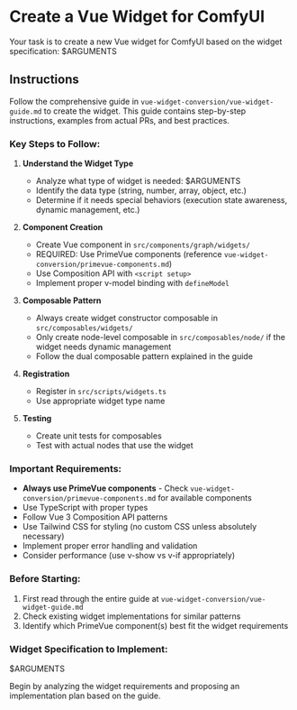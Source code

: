 # Create a Vue Widget for ComfyUI

Your task is to create a new Vue widget for ComfyUI based on the widget specification: $ARGUMENTS

## Instructions

Follow the comprehensive guide in `vue-widget-conversion/vue-widget-guide.md` to create the widget. This guide contains step-by-step instructions, examples from actual PRs, and best practices.

### Key Steps to Follow:

1. **Understand the Widget Type**
   - Analyze what type of widget is needed: $ARGUMENTS
   - Identify the data type (string, number, array, object, etc.)
   - Determine if it needs special behaviors (execution state awareness, dynamic management, etc.)

2. **Component Creation**
   - Create Vue component in `src/components/graph/widgets/`
   - REQUIRED: Use PrimeVue components (reference `vue-widget-conversion/primevue-components.md`)
   - Use Composition API with `<script setup>`
   - Implement proper v-model binding with `defineModel`

3. **Composable Pattern**
   - Always create widget constructor composable in `src/composables/widgets/`
   - Only create node-level composable in `src/composables/node/` if the widget needs dynamic management
   - Follow the dual composable pattern explained in the guide

4. **Registration**
   - Register in `src/scripts/widgets.ts`
   - Use appropriate widget type name

5. **Testing**
   - Create unit tests for composables
   - Test with actual nodes that use the widget

### Important Requirements:

- **Always use PrimeVue components** - Check `vue-widget-conversion/primevue-components.md` for available components
- Use TypeScript with proper types
- Follow Vue 3 Composition API patterns
- Use Tailwind CSS for styling (no custom CSS unless absolutely necessary)
- Implement proper error handling and validation
- Consider performance (use v-show vs v-if appropriately)

### Before Starting:

1. First read through the entire guide at `vue-widget-conversion/vue-widget-guide.md`
2. Check existing widget implementations for similar patterns
3. Identify which PrimeVue component(s) best fit the widget requirements

### Widget Specification to Implement:
$ARGUMENTS

Begin by analyzing the widget requirements and proposing an implementation plan based on the guide.